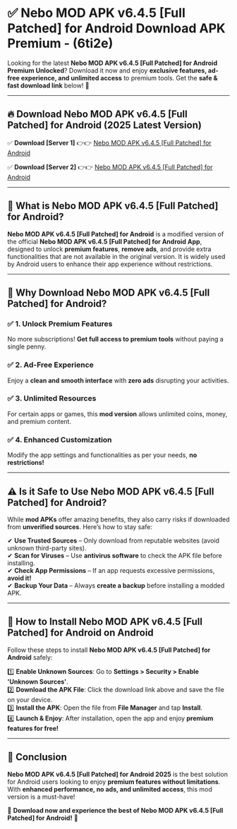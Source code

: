 
# ✅ Nebo MOD APK v6.4.5 [Full Patched] for Android Download APK Premium -  (6ti2e) 

Looking for the latest **Nebo MOD APK v6.4.5 [Full Patched] for Android Premium Unlocked**? Download it now and enjoy **exclusive features, ad-free experience, and unlimited access** to premium tools. Get the **safe & fast download link** below! 🚀

---

## 🔥 Download Nebo MOD APK v6.4.5 [Full Patched] for Android (2025 Latest Version)

✅ **Download [Server 1]** 👉👉 [Nebo MOD APK v6.4.5 [Full Patched] for Android ](https://apkcomod.com?title=Nebo_MOD_APK_v6.4.5_[Full_Patched]_for_Android)  

✅ **Download [Server 2]** 👉👉 [Nebo MOD APK v6.4.5 [Full Patched] for Android ](https://apkcomod.com?title=Nebo_MOD_APK_v6.4.5_[Full_Patched]_for_Android)  


---

## 📌 What is Nebo MOD APK v6.4.5 [Full Patched] for Android?

**Nebo MOD APK v6.4.5 [Full Patched] for Android** is a modified version of the official **Nebo MOD APK v6.4.5 [Full Patched] for Android App**, designed to unlock **premium features**, **remove ads**, and provide extra functionalities that are not available in the original version. It is widely used by Android users to enhance their app experience without restrictions.

---

## 🌟 Why Download Nebo MOD APK v6.4.5 [Full Patched] for Android?

### ✅ 1. Unlock Premium Features
No more subscriptions! **Get full access to premium tools** without paying a single penny.

### ✅ 2. Ad-Free Experience
Enjoy a **clean and smooth interface** with **zero ads** disrupting your activities.

### ✅ 3. Unlimited Resources
For certain apps or games, this **mod version** allows unlimited coins, money, and premium content.

### ✅ 4. Enhanced Customization
Modify the app settings and functionalities as per your needs, **no restrictions!**

---

## ⚠️ Is it Safe to Use Nebo MOD APK v6.4.5 [Full Patched] for Android?

While **mod APKs** offer amazing benefits, they also carry risks if downloaded from **unverified sources**. Here’s how to stay safe:

✔ **Use Trusted Sources** – Only download from reputable websites (avoid unknown third-party sites).  
✔ **Scan for Viruses** – Use **antivirus software** to check the APK file before installing.  
✔ **Check App Permissions** – If an app requests excessive permissions, **avoid it!**  
✔ **Backup Your Data** – Always **create a backup** before installing a modded APK.

---

## 📲 How to Install Nebo MOD APK v6.4.5 [Full Patched] for Android on Android

Follow these steps to install **Nebo MOD APK v6.4.5 [Full Patched] for Android** safely:

1️⃣ **Enable Unknown Sources**: Go to **Settings > Security > Enable 'Unknown Sources'**.  
2️⃣ **Download the APK File**: Click the download link above and save the file on your device.  
3️⃣ **Install the APK**: Open the file from **File Manager** and tap **Install**.  
4️⃣ **Launch & Enjoy**: After installation, open the app and enjoy **premium features for free!**

---

## 🚀 Conclusion

**Nebo MOD APK v6.4.5 [Full Patched] for Android 2025** is the best solution for Android users looking to enjoy **premium features without limitations**. With **enhanced performance, no ads, and unlimited access**, this mod version is a must-have!

🔻 **Download now and experience the best of Nebo MOD APK v6.4.5 [Full Patched] for Android!** 🔻

